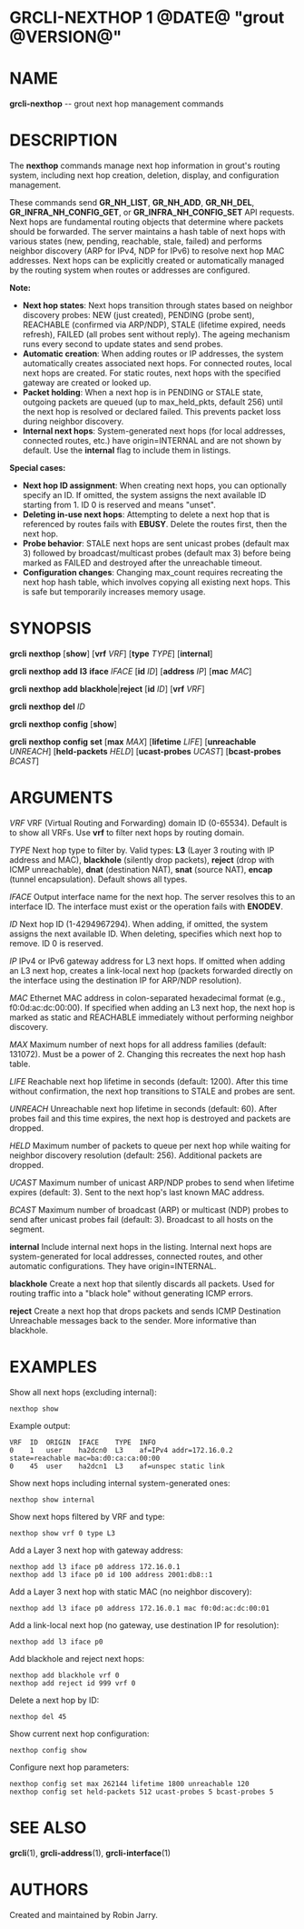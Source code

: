 GRCLI-NEXTHOP 1 @DATE@ "grout @VERSION@"
========================================

# NAME

**grcli-nexthop** -- grout next hop management commands

# DESCRIPTION

The **nexthop** commands manage next hop information in grout's routing
system, including next hop creation, deletion, display, and configuration
management.

These commands send **GR_NH_LIST**, **GR_NH_ADD**, **GR_NH_DEL**,
**GR_INFRA_NH_CONFIG_GET**, or **GR_INFRA_NH_CONFIG_SET** API requests. Next
hops are fundamental routing objects that determine where packets should be
forwarded. The server maintains a hash table of next hops with various states
(new, pending, reachable, stale, failed) and performs neighbor discovery (ARP
for IPv4, NDP for IPv6) to resolve next hop MAC addresses. Next hops can be
explicitly created or automatically managed by the routing system when routes
or addresses are configured.

**Note:**

- **Next hop states**: Next hops transition through states based on neighbor
  discovery probes: NEW (just created), PENDING (probe sent), REACHABLE
  (confirmed via ARP/NDP), STALE (lifetime expired, needs refresh), FAILED
  (all probes sent without reply). The ageing mechanism runs every second to
  update states and send probes.
- **Automatic creation**: When adding routes or IP addresses, the system
  automatically creates associated next hops. For connected routes, local next
  hops are created. For static routes, next hops with the specified gateway are
  created or looked up.
- **Packet holding**: When a next hop is in PENDING or STALE state, outgoing
  packets are queued (up to max_held_pkts, default 256) until the next hop is
  resolved or declared failed. This prevents packet loss during neighbor
  discovery.
- **Internal next hops**: System-generated next hops (for local addresses,
  connected routes, etc.) have origin=INTERNAL and are not shown by default.
  Use the **internal** flag to include them in listings.

**Special cases:**

- **Next hop ID assignment**: When creating next hops, you can optionally
  specify an ID. If omitted, the system assigns the next available ID starting
  from 1. ID 0 is reserved and means "unset".
- **Deleting in-use next hops**: Attempting to delete a next hop that is
  referenced by routes fails with **EBUSY**. Delete the routes first, then the
  next hop.
- **Probe behavior**: STALE next hops are sent unicast probes (default max 3)
  followed by broadcast/multicast probes (default max 3) before being marked as
  FAILED and destroyed after the unreachable timeout.
- **Configuration changes**: Changing max_count requires recreating the next
  hop hash table, which involves copying all existing next hops. This is safe
  but temporarily increases memory usage.

# SYNOPSIS

**grcli** **nexthop** [**show**] [**vrf** _VRF_] [**type** _TYPE_]
[**internal**]

**grcli** **nexthop** **add** **l3** **iface** _IFACE_ [**id** _ID_]
[**address** _IP_] [**mac** _MAC_]

**grcli** **nexthop** **add** **blackhole**|**reject** [**id** _ID_]
[**vrf** _VRF_]

**grcli** **nexthop** **del** _ID_

**grcli** **nexthop** **config** [**show**]

**grcli** **nexthop** **config** **set** [**max** _MAX_]
[**lifetime** _LIFE_] [**unreachable** _UNREACH_] [**held-packets** _HELD_]
[**ucast-probes** _UCAST_] [**bcast-probes** _BCAST_]

# ARGUMENTS

_VRF_
    VRF (Virtual Routing and Forwarding) domain ID (0-65534). Default is to
    show all VRFs. Use **vrf** to filter next hops by routing domain.

_TYPE_
    Next hop type to filter by. Valid types: **L3** (Layer 3 routing with IP
    address and MAC), **blackhole** (silently drop packets), **reject** (drop
    with ICMP unreachable), **dnat** (destination NAT), **snat** (source NAT),
    **encap** (tunnel encapsulation). Default shows all types.

_IFACE_
    Output interface name for the next hop. The server resolves this to an
    interface ID. The interface must exist or the operation fails with
    **ENODEV**.

_ID_
    Next hop ID (1-4294967294). When adding, if omitted, the system assigns the
    next available ID. When deleting, specifies which next hop to remove. ID 0
    is reserved.

_IP_
    IPv4 or IPv6 gateway address for L3 next hops. If omitted when adding an L3
    next hop, creates a link-local next hop (packets forwarded directly on the
    interface using the destination IP for ARP/NDP resolution).

_MAC_
    Ethernet MAC address in colon-separated hexadecimal format (e.g.,
    f0:0d:ac:dc:00:00). If specified when adding an L3 next hop, the next hop
    is marked as static and REACHABLE immediately without performing neighbor
    discovery.

_MAX_
    Maximum number of next hops for all address families (default: 131072).
    Must be a power of 2. Changing this recreates the next hop hash table.

_LIFE_
    Reachable next hop lifetime in seconds (default: 1200). After this time
    without confirmation, the next hop transitions to STALE and probes are
    sent.

_UNREACH_
    Unreachable next hop lifetime in seconds (default: 60). After probes fail
    and this time expires, the next hop is destroyed and packets are dropped.

_HELD_
    Maximum number of packets to queue per next hop while waiting for neighbor
    discovery resolution (default: 256). Additional packets are dropped.

_UCAST_
    Maximum number of unicast ARP/NDP probes to send when lifetime expires
    (default: 3). Sent to the next hop's last known MAC address.

_BCAST_
    Maximum number of broadcast (ARP) or multicast (NDP) probes to send after
    unicast probes fail (default: 3). Broadcast to all hosts on the segment.

**internal**
    Include internal next hops in the listing. Internal next hops are
    system-generated for local addresses, connected routes, and other automatic
    configurations. They have origin=INTERNAL.

**blackhole**
    Create a next hop that silently discards all packets. Used for routing
    traffic into a "black hole" without generating ICMP errors.

**reject**
    Create a next hop that drops packets and sends ICMP Destination Unreachable
    messages back to the sender. More informative than blackhole.

# EXAMPLES

Show all next hops (excluding internal):

```
nexthop show
```

Example output:

```
VRF  ID  ORIGIN  IFACE    TYPE  INFO
0    1   user    ha2dcn0  L3    af=IPv4 addr=172.16.0.2 state=reachable mac=ba:d0:ca:ca:00:00
0    45  user    ha2dcn1  L3    af=unspec static link
```

Show next hops including internal system-generated ones:

```
nexthop show internal
```

Show next hops filtered by VRF and type:

```
nexthop show vrf 0 type L3
```

Add a Layer 3 next hop with gateway address:

```
nexthop add l3 iface p0 address 172.16.0.1
nexthop add l3 iface p0 id 100 address 2001:db8::1
```

Add a Layer 3 next hop with static MAC (no neighbor discovery):

```
nexthop add l3 iface p0 address 172.16.0.1 mac f0:0d:ac:dc:00:01
```

Add a link-local next hop (no gateway, use destination IP for resolution):

```
nexthop add l3 iface p0
```

Add blackhole and reject next hops:

```
nexthop add blackhole vrf 0
nexthop add reject id 999 vrf 0
```

Delete a next hop by ID:

```
nexthop del 45
```

Show current next hop configuration:

```
nexthop config show
```

Configure next hop parameters:

```
nexthop config set max 262144 lifetime 1800 unreachable 120
nexthop config set held-packets 512 ucast-probes 5 bcast-probes 5
```

# SEE ALSO

**grcli**(1), **grcli-address**(1), **grcli-interface**(1)

# AUTHORS

Created and maintained by Robin Jarry.

